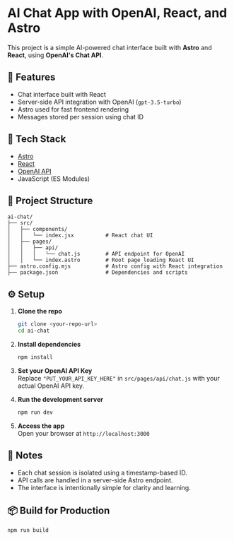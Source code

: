 # AI Chat App with OpenAI, React, and Astro

This project is a simple AI-powered chat interface built with **Astro** and **React**, using **OpenAI's Chat API**.

## 🚀 Features

- Chat interface built with React
- Server-side API integration with OpenAI (`gpt-3.5-turbo`)
- Astro used for fast frontend rendering
- Messages stored per session using chat ID

## 🧱 Tech Stack

- [Astro](https://astro.build/)
- [React](https://reactjs.org/)
- [OpenAI API](https://platform.openai.com/)
- JavaScript (ES Modules)

## 📁 Project Structure

```
ai-chat/
├── src/
│   ├── components/
│   │   └── index.jsx          # React chat UI
│   ├── pages/
│   │   ├── api/
│   │   │   └── chat.js        # API endpoint for OpenAI
│   │   └── index.astro        # Root page loading React UI
├── astro.config.mjs           # Astro config with React integration
├── package.json               # Dependencies and scripts
```

## ⚙️ Setup

1. **Clone the repo**  
   ```bash
   git clone <your-repo-url>
   cd ai-chat
   ```

2. **Install dependencies**  
   ```bash
   npm install
   ```

3. **Set your OpenAI API Key**  
   Replace `"PUT_YOUR_API_KEY_HERE"` in `src/pages/api/chat.js` with your actual OpenAI API key.

4. **Run the development server**  
   ```bash
   npm run dev
   ```

5. **Access the app**  
   Open your browser at `http://localhost:3000`

## 📝 Notes

- Each chat session is isolated using a timestamp-based ID.
- API calls are handled in a server-side Astro endpoint.
- The interface is intentionally simple for clarity and learning.

## 📦 Build for Production

```bash
npm run build
```
